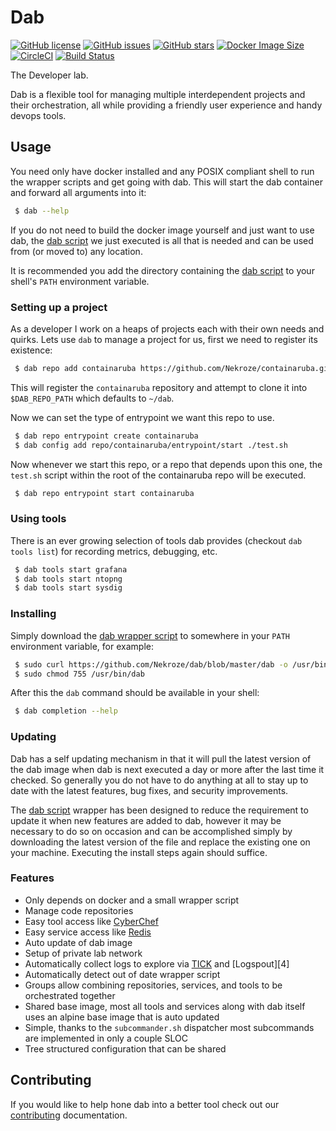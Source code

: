 # Dab

[![GitHub license](https://img.shields.io/github/license/Nekroze/dab.svg)](https://github.com/Nekroze/dab/blob/master/LICENSE) [![GitHub issues](https://img.shields.io/github/issues/Nekroze/dab.svg)](https://github.com/Nekroze/dab/issues) [![GitHub stars](https://img.shields.io/github/stars/Nekroze/dab.svg)](https://github.com/Nekroze/dab/stargazers) [![Docker Image Size](https://images.microbadger.com/badges/image/nekroze/dab.svg)](https://microbadger.com/images/nekroze/dab "Get your own image badge on microbadger.com") [![CircleCI](https://circleci.com/gh/Nekroze/dab.svg?style=svg)](https://circleci.com/gh/Nekroze/dab) [![Build Status](https://travis-ci.org/Nekroze/dab.svg?branch=master)](https://travis-ci.org/Nekroze/dab)

The Developer lab.

Dab is a flexible tool for managing multiple interdependent projects and their orchestration, all while providing a friendly user experience and handy devops tools.

## Usage

You need only have docker installed and any POSIX compliant shell to run the wrapper scripts and get going with dab. This will start the dab container and forward all arguments into it:

```bash
 $ dab --help
```

If you do not need to build the docker image yourself and just want to use dab, the [dab script][1] we just executed is all that is needed and can be used from (or moved to) any location.

It is recommended you add the directory containing the [dab script][1] to your shell's `PATH` environment variable.

### Setting up a project

As a developer I work on a heaps of projects each with their own needs and quirks. Lets use `dab` to manage a project for us, first we need to register its existence:

```bash
 $ dab repo add containaruba https://github.com/Nekroze/containaruba.git
```

This will register the `containaruba` repository and attempt to clone it into `$DAB_REPO_PATH` which defaults to `~/dab`.

Now we can set the type of entrypoint we want this repo to use.

```bash
 $ dab repo entrypoint create containaruba
 $ dab config add repo/containaruba/entrypoint/start ./test.sh
```

Now whenever we start this repo, or a repo that depends upon this one, the `test.sh` script within the root of the containaruba repo will be executed.

```bash
 $ dab repo entrypoint start containaruba
```

### Using tools

There is an ever growing selection of tools dab provides (checkout `dab tools list`) for recording metrics, debugging, etc.

```bash
 $ dab tools start grafana
 $ dab tools start ntopng
 $ dab tools start sysdig
```

### Installing

Simply download the [dab wrapper script][1] to somewhere in your `PATH` environment variable, for example:

```bash
 $ sudo curl https://github.com/Nekroze/dab/blob/master/dab -o /usr/bin/dab
 $ sudo chmod 755 /usr/bin/dab
```

After this the `dab` command should be available in your shell:

```bash
 $ dab completion --help
```

### Updating

Dab has a self updating mechanism in that it will pull the latest version of the dab image when dab is next executed a day or more after the last time it checked. So generally you do not have to do anything at all to stay up to date with the latest features, bug fixes, and security improvements.

The [dab script][1] wrapper has been designed to reduce the requirement to update it when new features are added to dab, however it may be necessary to do so on occasion and can be accomplished simply by downloading the latest version of the file and replace the existing one on your machine. Executing the install steps again should suffice.


### Features

- Only depends on docker and a small wrapper script
- Manage code repositories
- Easy tool access like [CyberChef](https://gchq.github.io/CyberChef/)
- Easy service access like [Redis](https://redis.io/)
- Auto update of dab image
- Setup of private lab network
- Automatically collect logs to explore via [TICK][3] and [Logspout][4]
- Automatically detect out of date wrapper script
- Groups allow combining repositories, services, and tools to be orchestrated together
- Shared base image, most all tools and services along with dab itself uses an alpine base image that is auto updated
- Simple, thanks to the `subcommander.sh` dispatcher most subcommands are implemented in only a couple SLOC
- Tree structured configuration that can be shared

## Contributing

If you would like to help hone dab into a better tool check out our [contributing][2] documentation.


[1]: https://github.com/Nekroze/dab/blob/master/dab
[2]: https://github.com/Nekroze/dab/blob/master/CONTRIBUTING.md
[3]: https://www.influxdata.com/time-series-platform/
